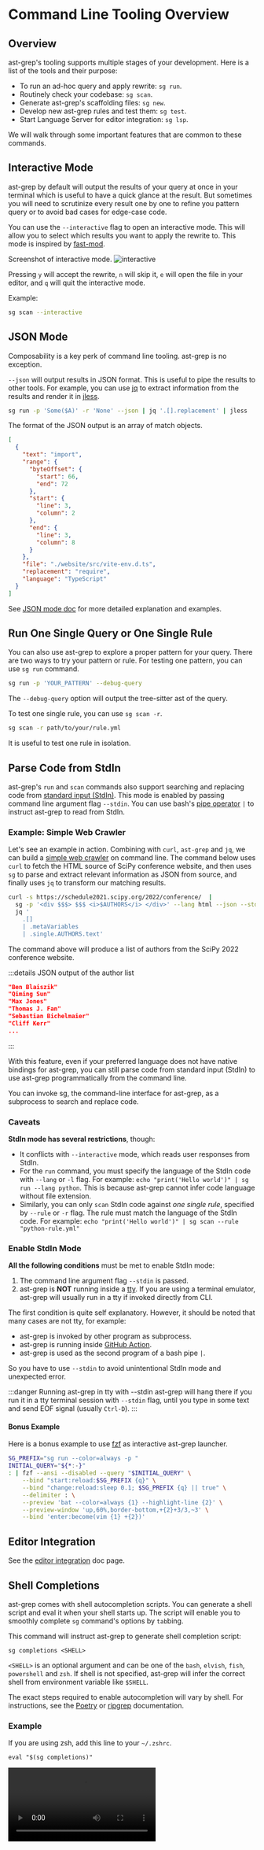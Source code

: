 # Command Line Tooling Overview

## Overview

ast-grep's tooling supports multiple stages of your development. Here is a list of the tools and their purpose:

* To run an ad-hoc query and apply rewrite: `sg run`.
* Routinely check your codebase: `sg scan`.
* Generate ast-grep's scaffolding files: `sg new`.
* Develop new ast-grep rules and test them: `sg test`.
* Start Language Server for editor integration: `sg lsp`.

We will walk through some important features that are common to these commands.

## Interactive Mode

ast-grep by default will output the results of your query at once in your terminal which is useful to have a quick glance at the result. But sometimes you will need to scrutinize every result one by one to refine you pattern query or to avoid bad cases for edge-case code.

You can use the `--interactive` flag to open an interactive mode. This will allow you to select which results you want to apply the rewrite to. This mode is inspired by [fast-mod](https://github.com/facebookincubator/fastmod).

Screenshot of interactive mode.
![interactive](/image/interactive.jpeg)

Pressing `y` will accept the rewrite, `n` will skip it, `e` will open the file in your editor, and `q` will quit the interactive mode.

Example:

```bash
sg scan --interactive
```

## JSON Mode

Composability is a key perk of command line tooling. ast-grep is no exception.

`--json` will output results in JSON format. This is useful to pipe the results to other tools. For example, you can use [jq](https://stedolan.github.io/jq/) to extract information from the results and render it in [jless](https://jless.io/).

```bash
sg run -p 'Some($A)' -r 'None' --json | jq '.[].replacement' | jless
```

The format of the JSON output is an array of match objects.

```json
[
  {
    "text": "import",
    "range": {
      "byteOffset": {
        "start": 66,
        "end": 72
      },
      "start": {
        "line": 3,
        "column": 2
      },
      "end": {
        "line": 3,
        "column": 8
      }
    },
    "file": "./website/src/vite-env.d.ts",
    "replacement": "require",
    "language": "TypeScript"
  }
]
```

See [JSON mode doc](/guide/tools/json.html) for more detailed explanation and examples.

## Run One Single Query or One Single Rule

You can also use ast-grep to explore a proper pattern for your query. There are two ways to try your pattern or rule.
For testing one pattern, you can use `sg run` command.

```bash
sg run -p 'YOUR_PATTERN' --debug-query
```

The `--debug-query` option will output the tree-sitter ast of the query.

To test one single rule, you can use `sg scan -r`.

```bash
sg scan -r path/to/your/rule.yml
```
It is useful to test one rule in isolation.

## Parse Code from StdIn

ast-grep's `run` and `scan` commands also support searching and replacing code from [standard input (StdIn)](https://www.wikiwand.com/en/Standard_streams).
This mode is enabled by passing command line argument flag `--stdin`.
You can use bash's [pipe operator](https://linuxhint.com/bash_pipe_tutorial/) `|` to instruct ast-grep to read from StdIn.

### Example: Simple Web Crawler

Let's see an example in action. Combining with `curl`, `ast-grep` and `jq`, we can build a [simple web crawler](https://twitter.com/trevmanz/status/1671572111582978049) on command line. The command below uses `curl` to fetch the HTML source of SciPy conference website, and then uses `sg` to parse and extract relevant information as JSON from source, and finally uses `jq` to transform our matching results.

```bash
curl -s https://schedule2021.scipy.org/2022/conference/  |
  sg -p '<div $$$> $$$ <i>$AUTHORS</i> </div>' --lang html --json --stdin |
  jq '
    .[]
    | .metaVariables
    | .single.AUTHORS.text'
```

The command above will produce a list of authors from the SciPy 2022 conference website.

:::details JSON output of the author list
```json
"Ben Blaiszik"
"Qiming Sun"
"Max Jones"
"Thomas J. Fan"
"Sebastian Bichelmaier"
"Cliff Kerr"
...
```
:::

With this feature, even if your preferred language does not have native bindings for ast-grep, you can still parse code from standard input (StdIn) to use ast-grep programmatically from the command line.

You can invoke sg, the command-line interface for ast-grep, as a subprocess to search and replace code.

### Caveats

**StdIn mode has several restrictions**, though:

* It conflicts with `--interactive` mode, which reads user responses from StdIn.
* For the `run` command, you must specify the language of the StdIn code with `--lang` or `-l` flag. For example: `echo "print('Hello world')" | sg run --lang python`. This is because ast-grep cannot infer code language without file extension.
* Similarly, you can only `scan` StdIn code against _one single rule_, specified by `--rule` or `-r` flag. The rule must match the language of the StdIn code. For example: `echo "print('Hello world')" | sg scan --rule "python-rule.yml"`

### Enable StdIn Mode

**All the following conditions** must be met to enable StdIn mode:

1. The command line argument flag `--stdin` is passed.
2. ast-grep is **NOT** running inside a [tty](https://github.com/softprops/atty). If you are using a terminal emulator, ast-grep will usually run in a tty if invoked directly from CLI.

The first condition is quite self explanatory. However, it should be noted that many cases are not tty, for example:

* ast-grep is invoked by other program as subprocess.
* ast-grep is running inside [GitHub Action](https://github.com/actions/runner/issues/241).
* ast-grep is used as the second program of a bash pipe `|`.

So you have to use `--stdin` to avoid unintentional StdIn mode and unexpected error.

:::danger Running ast-grep in tty with --stdin
ast-grep will hang there if you run it in a tty terminal session with `--stdin` flag, until you type in some text and send EOF signal (usually `Ctrl-D`).
:::

#### Bonus Example

Here is a bonus example to use [fzf](https://github.com/junegunn/fzf/blob/master/ADVANCED.md#using-fzf-as-interactive-ripgrep-launcher) as interactive ast-grep launcher.

```bash
SG_PREFIX="sg run --color=always -p "
INITIAL_QUERY="${*:-}"
: | fzf --ansi --disabled --query "$INITIAL_QUERY" \
    --bind "start:reload:$SG_PREFIX {q}" \
    --bind "change:reload:sleep 0.1; $SG_PREFIX {q} || true" \
    --delimiter : \
    --preview 'bat --color=always {1} --highlight-line {2}' \
    --preview-window 'up,60%,border-bottom,+{2}+3/3,~3' \
    --bind 'enter:become(vim {1} +{2})'
```

## Editor Integration

See the [editor integration](/guide/tools/editors.md) doc page.

## Shell Completions
ast-grep comes with shell autocompletion scripts. You can generate a shell script and eval it when your shell starts up.
The script will enable you to smoothly complete `sg` command's options by `tab`bing.

This command will instruct ast-grep  to generate shell completion script:

```shell
sg completions <SHELL>
```

`<SHELL>` is an optional argument and can be one of the `bash`, `elvish`, `fish`, `powershell` and `zsh`. If shell is not specified, ast-grep will infer the correct shell from environment variable like `$SHELL`.

The exact steps required to enable autocompletion will vary by shell. For instructions, see the [Poetry](https://python-poetry.org/docs/#installing-with-the-official-installer) or [ripgrep](https://github.com/BurntSushi/ripgrep/blob/master/FAQ.md#complete) documentation.

### Example

If you are using zsh, add this line to your `~/.zshrc`.

```shell
eval "$(sg completions)"
```

<video src="https://github-production-user-asset-6210df.s3.amazonaws.com/38807139/260303710-ef8b969e-2eb5-4345-932a-be4093466a48.mp4" controls/>

## Use ast-grep in GitHub Action

If you want to automate [ast-grep linting](https://github.com/marketplace/actions/ast-grep-gh-action) in your repository, you can use [GitHub Action](https://github.com/features/actions), a feature that lets you create custom workflows for different events.

For example, you can run ast-grep linting every time you push a new commit to your main branch.

To use ast-grep in GitHub Action, you need to [set up a project](/guide/scan-project.html) first. You can do this by running `sg new` in your terminal, which will guide you through the process of creating a configuration file and a rules file.

Next, you need to create a workflow file for GitHub Action. This is a YAML file that defines the steps and actions that will be executed when a certain event occurs. You can create a workflow file named `ast-grep.yml` under the `.github/workflows/` folder in your repository, with the following content:

```yml
on: [push]

jobs:
  sg-lint:
    runs-on: ubuntu-latest
    name: Run ast-grep lint
    steps:
      - name: Checkout
        uses: actions/checkout@v4
      - name: ast-grep lint step
        uses: ast-grep/action@v1.4
```

This workflow file tells GitHub Action to run ast-grep linting on every push event, using the latest Ubuntu image and the official ast-grep action.
The action will check out your code and run [`sg scan`](/reference/cli.html#sg-scan) on it, reporting any errors or warnings.

That's it! You have successfully set up ast-grep linting in GitHub Action. Now, every time you push a new commit to your main branch, GitHub Action will automatically run ast-grep linting and show you the results. You can see an example of how it looks like below.

![image](https://github.com/ast-grep/action/assets/2883231/52fe5914-5e43-4478-a7b2-fb0399f61dee)

For more information, you can refer to the [ast-grep/action](https://github.com/ast-grep/action) repository, where you can find more details and options for using ast-grep in GitHub Action.

## Colorful Output

The output of ast-grep is exuberant and beautiful! But it is not always desired for colorful output.
You can use `--color never` to disable ANSI color in the command line output.